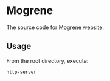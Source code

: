 # Mogrene

The source code for [Mogrene website](https://mogrene.com/).

## Usage

From the root directory, execute:

```
http-server
```
